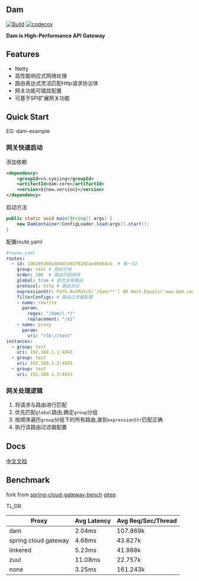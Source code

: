 ## Dam
[![Build](https://github.com/plus-all/dam/actions/workflows/ci.yml/badge.svg)](https://github.com/plus-all/dam/actions/workflows/ci.yml)
[![codecov](https://codecov.io/gh/plus-all/dam/branch/master/graph/badge.svg?token=MLU4076I9A)](https://codecov.io/gh/plus-all/dam)

**Dam is High-Performance API Gateway**

## Features
* Netty
* 高性能响应式网络处理
* 路由表达式灵活匹配Http请求协议体
* 网关功能可插拔配置  
* 可基于SPI扩展网关功能

## Quick Start
EG: dam-example
### 网关快速启动
添加依赖
```xml
<dependency>
    <groupId>cn.cyejing</groupId>
    <artifactId>dam-core</artifactId>
    <version>${new.version}</version>
</dependency>
```
启动方法
```java
public static void main(String[] args) {
    new DamContainer(ConfigLoader.load(args)).start();
}
```
配置route.yaml
```yaml
#route.yaml
routes:
  - id: 196105db9a384d7a93f8102ae46684cb  # 唯一Id
    group: test # 路由分组
    order: 100  # 路由匹配顺序
    global: true # 是否全局路由
    protocol: http # 路由协议
    expressionStr: Path.AntMatch('/dam/**') OR Host.Equals('www.dam.com') 或者 Host.等于('www.dam.cn') # 路由匹配表达式
    filterConfigs: # 路由过滤器配置
    - name: rewrite
      param:
        regex: "/dam/(.*)"
        replacement: "/$1"
    - name: proxy
      param:
        uri: "rlb://test"
instances:
  - group: test
    uri: 192.168.1.1:4843 
  - group: test
    uri: 192.168.1.2:4843
  - group: test
    uri: 192.168.1.3:4843 
```

### 网关处理逻辑
1. 将请求与路由进行匹配
2. 优先匹配``global``路由,确定``group``分组
3. 按顺序遍历``group``分组下的所有路由,直到``expressionStr``匹配正确
4. 执行该路由过滤器配置

## Docs

[中文文档](docs/cn/README.md?type=blob)

## Benchmark

fork from [spring-cloud-gateway-bench](https://github.com/cyejing/spring-cloud-gateway-bench) [gitee](https://gitee.com/cyejing/spring-cloud-gateway-bench)

TL;DR

Proxy | Avg Latency | Avg Req/Sec/Thread
-- | -- | --
dam | 2.04ms | 107.869k
spring cloud gateway | 4.68ms | 43.827k
linkered | 5.23ms | 41.988k
zuul | 11.08ms | 22.757k
none | 3.25ms | 161.243k
